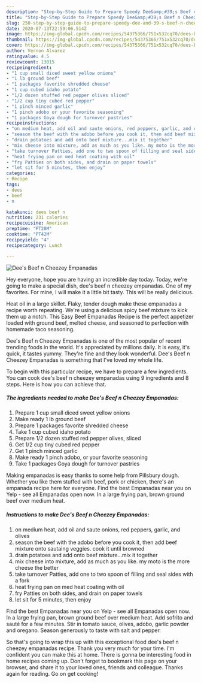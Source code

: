 ```yaml
---
description: "Step-by-Step Guide to Prepare Speedy Dee&amp;#39;s Beef n Cheezey Empanadas"
title: "Step-by-Step Guide to Prepare Speedy Dee&amp;#39;s Beef n Cheezey Empanadas"
slug: 250-step-by-step-guide-to-prepare-speedy-dee-and-39-s-beef-n-cheezey-empanadas
date: 2020-07-13T22:59:06.514Z
image: https://img-global.cpcdn.com/recipes/54375366/751x532cq70/dees-beef-n-cheezey-empanadas-recipe-main-photo.jpg
thumbnail: https://img-global.cpcdn.com/recipes/54375366/751x532cq70/dees-beef-n-cheezey-empanadas-recipe-main-photo.jpg
cover: https://img-global.cpcdn.com/recipes/54375366/751x532cq70/dees-beef-n-cheezey-empanadas-recipe-main-photo.jpg
author: Vernon Alvarez
ratingvalue: 4.5
reviewcount: 13015
recipeingredient:
- "1 cup small diced sweet yellow onions"
- "1 lb ground beef"
- "1 packages favorite shredded cheese"
- "1 cup cubed idaho potato"
- "1/2 dozen stuffed red pepper olives sliced"
- "1/2 cup tiny cubed red pepper"
- "1 pinch minced garlic"
- "1 pinch adobo or your favorite seasoning"
- "1 packages Goya dough for turnover pastries"
recipeinstructions:
- "on medium heat, add oil and saute onions, red peppers, garlic, and olives"
- "season the beef with the adobo before you cook it, then add beef mixture onto sautaing veggies. cook it until browned"
- "drain potatoes and add onto beef mixture...mix it together"
- "mix cheese into mixture, add as much as you like. my moto is the more cheese the better"
- "take turnover Patties, add one to two spoon of filling and seal sides with a fork"
- "heat frying pan on med heat coating with oil"
- "fry Patties on both sides, and drain on paper towels"
- "let sit for 5 minutes, then enjoy"
categories:
- Recipe
tags:
- dees
- beef
- n

katakunci: dees beef n 
nutrition: 231 calories
recipecuisine: American
preptime: "PT28M"
cooktime: "PT42M"
recipeyield: "4"
recipecategory: Lunch

---
```



![Dee&#39;s Beef n Cheezey Empanadas](https://img-global.cpcdn.com/recipes/54375366/751x532cq70/dees-beef-n-cheezey-empanadas-recipe-main-photo.jpg)

Hey everyone, hope you are having an incredible day today. Today, we're going to make a special dish, dee&#39;s beef n cheezey empanadas. One of my favorites. For mine, I will make it a little bit tasty. This will be really delicious.

Heat oil in a large skillet. Flaky, tender dough make these empanadas a recipe worth repeating. We&#39;re using a delicious spicy beef mixture to kick them up a notch. This Easy Beef Empanadas Recipe is the perfect appetizer loaded with ground beef, melted cheese, and seasoned to perfection with homemade taco seasoning.

Dee&#39;s Beef n Cheezey Empanadas is one of the most popular of recent trending foods in the world. It's appreciated by millions daily. It is easy, it's quick, it tastes yummy. They're fine and they look wonderful. Dee&#39;s Beef n Cheezey Empanadas is something that I've loved my whole life.


To begin with this particular recipe, we have to prepare a few ingredients. You can cook dee&#39;s beef n cheezey empanadas using 9 ingredients and 8 steps. Here is how you can achieve that.

<!--inarticleads1-->

##### The ingredients needed to make Dee&#39;s Beef n Cheezey Empanadas:

1. Prepare 1 cup small diced sweet yellow onions
1. Make ready 1 lb ground beef
1. Prepare 1 packages favorite shredded cheese
1. Take 1 cup cubed idaho potato
1. Prepare 1/2 dozen stuffed red pepper olives, sliced
1. Get 1/2 cup tiny cubed red pepper
1. Get 1 pinch minced garlic
1. Make ready 1 pinch adobo, or your favorite seasoning
1. Take 1 packages Goya dough for turnover pastries


Making empanadas is easy thanks to some help from Pillsbury dough. Whether you like them stuffed with beef, pork or chicken, there&#39;s an empanada recipe here for everyone. Find the best Empanadas near you on Yelp - see all Empanadas open now. In a large frying pan, brown ground beef over medium heat. 

<!--inarticleads2-->

##### Instructions to make Dee&#39;s Beef n Cheezey Empanadas:

1. on medium heat, add oil and saute onions, red peppers, garlic, and olives
1. season the beef with the adobo before you cook it, then add beef mixture onto sautaing veggies. cook it until browned
1. drain potatoes and add onto beef mixture...mix it together
1. mix cheese into mixture, add as much as you like. my moto is the more cheese the better
1. take turnover Patties, add one to two spoon of filling and seal sides with a fork
1. heat frying pan on med heat coating with oil
1. fry Patties on both sides, and drain on paper towels
1. let sit for 5 minutes, then enjoy


Find the best Empanadas near you on Yelp - see all Empanadas open now. In a large frying pan, brown ground beef over medium heat. Add sofrito and sauté for a few minutes. Stir in tomato sauce, olives, adobo, garlic powder and oregano. Season generously to taste with salt and pepper. 

So that's going to wrap this up with this exceptional food dee&#39;s beef n cheezey empanadas recipe. Thank you very much for your time. I'm confident you can make this at home. There is gonna be interesting food in home recipes coming up. Don't forget to bookmark this page on your browser, and share it to your loved ones, friends and colleague. Thanks again for reading. Go on get cooking!
